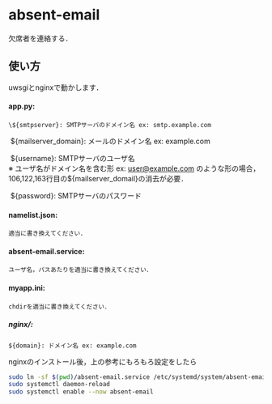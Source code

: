 # absent-email

欠席者を連絡する．



## 使い方

uwsgiとnginxで動かします．



#### app.py:
    \${smtpserver}: SMTPサーバのドメイン名 ex: smtp.example.com

​	\${mailserver_domain}: メールのドメイン名 ex: example.com

​	\${username}: SMTPサーバのユーザ名  
​        ※ ユーザ名がドメイン名を含む形 ex: user@example.com のような形の場合，  
​        106,122,163行目の\${mailserver_domail}の消去が必要．

​    ${password}: SMTPサーバのパスワード



#### namelist.json:
    適当に書き換えてください．



#### absent-email.service:
    ユーザ名，パスあたりを適当に書き換えてください．



#### myapp.ini:
    chdirを適当に書き換えてください．



##### nginx/:
    ${domain}: ドメイン名 ex: example.com



nginxのインストール後，上の参考にもろもろ設定をしたら

```bash
sudo ln -sf $(pwd)/absent-email.service /etc/systemd/system/absent-email.service
sudo systemctl daemon-reload
sudo systemctl enable --now absent-email

